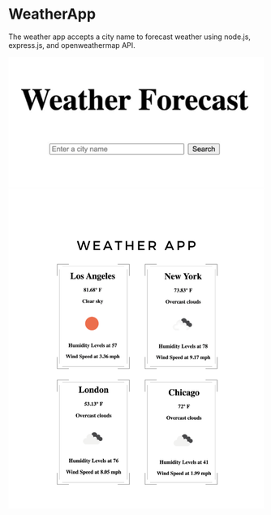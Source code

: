 # WeatherApp

The weather app accepts a city name to forecast weather using node.js, express.js, and openweathermap API. 

<img src="WeatherApp2.png" alt="Weather App Search Engine" width="700px" />

<img src="WeatherApp.png" alt="Weather App" />
